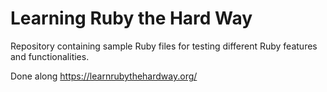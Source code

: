 # Learning Ruby the Hard Way
Repository containing sample Ruby files for testing different Ruby features and functionalities.

Done along https://learnrubythehardway.org/
